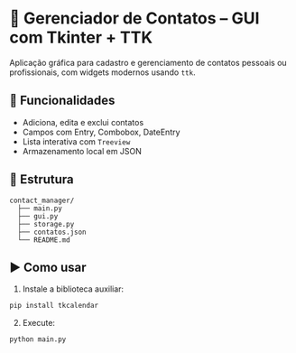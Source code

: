 # 📇 Gerenciador de Contatos – GUI com Tkinter + TTK

Aplicação gráfica para cadastro e gerenciamento de contatos pessoais ou profissionais, com widgets modernos usando `ttk`.

## 📌 Funcionalidades

- Adiciona, edita e exclui contatos
- Campos com Entry, Combobox, DateEntry
- Lista interativa com `Treeview`
- Armazenamento local em JSON

## 📂 Estrutura

```
contact_manager/
  ├── main.py
  ├── gui.py
  ├── storage.py
  ├── contatos.json
  └── README.md
```

## ▶️ Como usar

1. Instale a biblioteca auxiliar:
```bash
pip install tkcalendar
```

2. Execute:
```bash
python main.py
```
